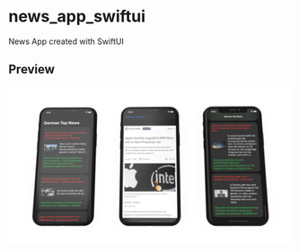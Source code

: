 # news_app_swiftui

News App created with SwiftUI

## Preview

![alt text](https://github.com/DKoenig82/swiftui_one/blob/main/news_app_swiftui-main/news_app.png)
